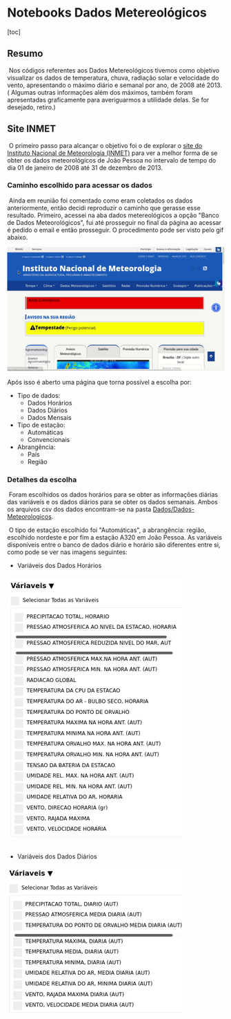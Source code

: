 # Notebooks Dados Metereológicos

[toc]

## Resumo

​	Nos códigos referentes aos Dados Metereológicos tivemos como objetivo visualizar os dados de temperatura, chuva, radiação solar e velocidade do vento, apresentando o máximo diário e semanal por ano, de 2008 até 2013.  ( Algumas outras informações além dos máximos, também foram apresentadas graficamente para averiguarmos a utilidade delas. Se for desejado, retiro.)  

## Site INMET

​	O primeiro passo para alcançar o objetivo foi o de explorar o [site do Instituto Nacional  de Meteorologia (INMET)](https://portal.inmet.gov.br/ "site do INMET") para ver a melhor forma de se obter os dados meteorológicos de João Pessoa no intervalo de tempo do dia 01 de janeiro de 2008 até 31 de dezembro de 2013.



### Caminho escolhido para acessar os dados

​	Ainda em reunião foi comentado como eram coletados os dados anteriormente, então decidi reproduzir o caminho que gerasse esse resultado. Primeiro, acessei na aba dados metereológicos a opção "Banco de Dados Meteorológicos", fui até prosseguir no final da página ao acessar é pedido o email e então prosseguir. O procedimento pode ser visto pelo gif abaixo.



![teste1](imagensdoreadme/teste1.gif)



Após isso é aberto uma página que torna possível a escolha por:

- Tipo de dados:
  - Dados Horários
  - Dados Diários
  - Dados Mensais
- Tipo de estação:
  - Automáticas
  - Convencionais
- Abrangência:
  - País
  - Região



### Detalhes da escolha

​	Foram escolhidos os dados horários para se obter as informações diárias das variáveis e os dados diários para se obter os dados semanais. Ambos os arquivos csv dos dados encontram-se na pasta [Dados/Dados-Meteorologicos](https://github.com/V-kr0pt/previsao-de-demanda/tree/main/Dados/Dados-Metereologicos). 

​	O tipo de estação escolhido foi "Automáticas", a abrangência: região, escolhido nordeste e por fim a estação A320 em João Pessoa. As variáveis disponíveis entre o banco de dados diário e horário são diferentes entre si, como pode se ver nas imagens seguintes:



- Variáveis dos Dados Horários	

######   ![var_dados_horarios](./imagensdoreadme/var_dados_horarios.png)



- Variáveis dos Dados Diários 

###### <img src="./imagensdoreadme/var_dados_diarios.png" alt="var_dados_diarios"  />
